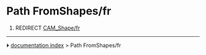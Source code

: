 # Path FromShapes/fr
1.  REDIRECT [CAM_Shape/fr](CAM_Shape/fr.md)



---
⏵ [documentation index](../README.md) > Path FromShapes/fr
